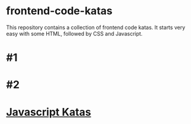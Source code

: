 # frontend-code-katas

This repository contains a collection of frontend code katas. It starts very easy with some HTML, followed by CSS and Javascript.

# #1

# #2

# [Javascript Katas](/Javascript "Javascript")
